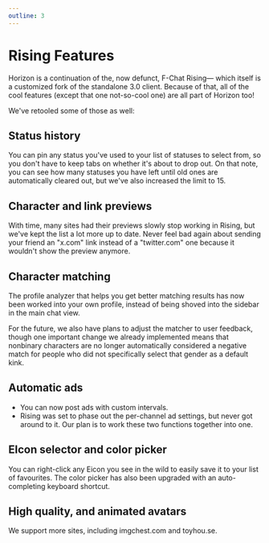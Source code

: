 ```yaml
---
outline: 3
---
```


# Rising Features

Horizon is a continuation of the, now defunct, F-Chat Rising— which itself is a customized fork of the standalone 3.0 client. Because of that, all of the cool features (except that one not-so-cool one) are all part of Horizon too! 

We've retooled some of those as well:

## Status history

You can pin any status you've used to your list of statuses to select from, so you don't have to keep tabs on whether it's about to drop out. On that note, you can see how many statuses you have left until old ones are automatically cleared out, but we've also increased the limit to 15.

## Character and link previews

With time, many sites had their previews slowly stop working in Rising, but we've kept the list a lot more up to date. Never feel bad again about sending your friend an "x.com" link instead of a "twitter.com" one because it wouldn't show the preview anymore.

## Character matching

The profile analyzer that helps you get better matching results has now been worked into your own profile, instead of being shoved into the sidebar in the main chat view.

For the future, we also have plans to adjust the matcher to user feedback, though one important change we already implemented means that nonbinary characters are no longer automatically considered a negative match for people who did not specifically select that gender as a default kink.

## Automatic ads

- You can now post ads with custom intervals.
- Rising was set to phase out the per-channel ad settings, but never got around to it. Our plan is to work these two functions together into one.


## EIcon selector and color picker

You can right-click any Eicon you see in the wild to easily save it to your list of favourites. The color picker has also been upgraded with an auto-completing keyboard shortcut.

## High quality, and animated avatars

We support more sites, including imgchest.com and toyhou.se.
